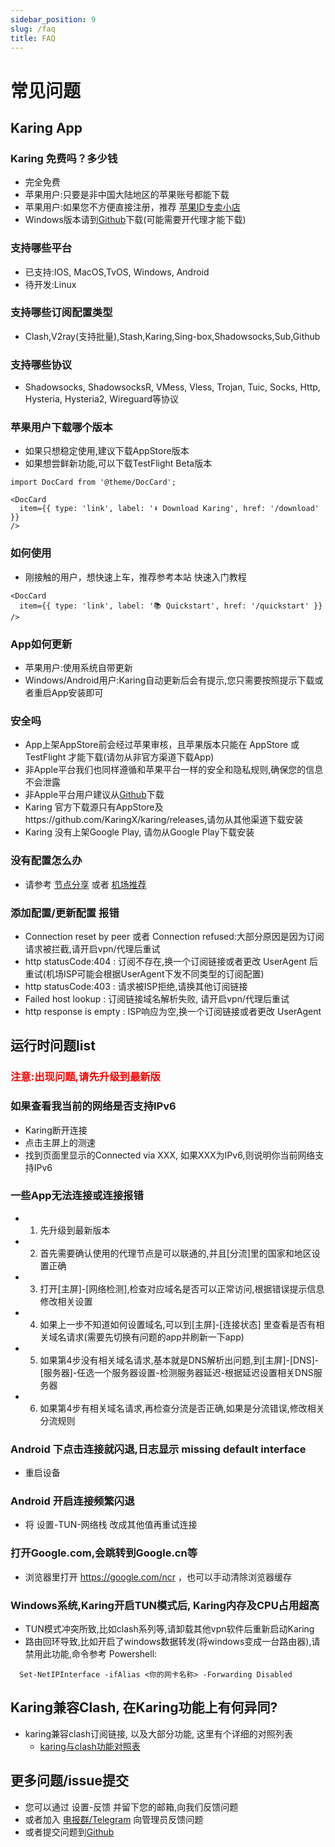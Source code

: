 ```yaml
---
sidebar_position: 9
slug: /faq
title: FAQ
---
```


# 常见问题

## Karing App

### Karing 免费吗？多少钱
- 完全免费
-  苹果用户:只要是非中国大陆地区的苹果账号都能下载
- 苹果用户:如果您不方便直接注册，推荐 [苹果ID专卖小店](https://dot.karing.app/pi.html?r_c=xda)
- Windows版本请到[Github](https://github.com/KaringX/karing/releases/latest)下载(可能需要开代理才能下载)

### 支持哪些平台
- 已支持:IOS, MacOS,TvOS, Windows, Android
- 待开发:Linux

### 支持哪些订阅配置类型
- Clash,V2ray(支持批量),Stash,Karing,Sing-box,Shadowsocks,Sub,Github

### 支持哪些协议
- Shadowsocks, ShadowsocksR, VMess, Vless, Trojan, Tuic, Socks, Http, Hysteria, Hysteria2, Wireguard等协议


### 苹果用户下载哪个版本
 - 如果只想稳定使用,建议下载AppStore版本
 - 如果想尝鲜新功能,可以下载TestFlight Beta版本

```mdx-code-block
import DocCard from '@theme/DocCard';

<DocCard
  item={{ type: 'link', label: '⬇️ Download Karing', href: '/download' }}
/>
```

### 如何使用
- 刚接触的用户，想快速上车，推荐参考本站 快速入门教程

```mdx-code-block
<DocCard
  item={{ type: 'link', label: '📚 Quickstart', href: '/quickstart' }}
/>
```

### App如何更新
 - 苹果用户:使用系统自带更新
 - Windows/Android用户:Karing自动更新后会有提示,您只需要按照提示下载或者重启App安装即可

### 安全吗
- App上架AppStore前会经过苹果审核，且苹果版本只能在 AppStore 或 TestFlight 才能下载(请勿从非官方渠道下载App)
- 非Apple平台我们也同样遵循和苹果平台一样的安全和隐私规则,确保您的信息不会泄露
- 非Apple平台用户建议从[Github](https://github.com/KaringX/karing/releases/latest)下载
- Karing 官方下载源只有AppStore及https://github.com/KaringX/karing/releases,请勿从其他渠道下载安装
- Karing 没有上架Google Play, 请勿从Google Play下载安装

### 没有配置怎么办
 - 请参考 [节点分享](/blog/isp/node-share) 或者 [机场推荐](/blog/isp/cn)

### 添加配置/更新配置 报错 
 - Connection reset by peer 或者 Connection refused:大部分原因是因为订阅请求被拦截,请开启vpn/代理后重试
 - http statusCode:404 : 订阅不存在,换一个订阅链接或者更改 UserAgent 后重试(机场ISP可能会根据UserAgent下发不同类型的订阅配置) 
 - http statusCode:403 : 请求被ISP拒绝,请换其他订阅链接
 - Failed host lookup  : 订阅链接域名解析失败, 请开启vpn/代理后重试
 - http response is empty : ISP响应为空,换一个订阅链接或者更改 UserAgent 

## 运行时问题list
### <font color="red">注意:出现问题,请先升级到最新版</font>
### 如果查看我当前的网络是否支持IPv6
- Karing断开连接
- 点击主屏上的测速
- 找到页面里显示的Connected via XXX, 如果XXX为IPv6,则说明你当前网络支持IPv6


### 一些App无法连接或连接报错
- 1. 先升级到最新版本
- 2. 首先需要确认使用的代理节点是可以联通的,并且[分流]里的国家和地区设置正确
- 3. 打开[主屏]-[网络检测],检查对应域名是否可以正常访问,根据错误提示信息修改相关设置
- 4. 如果上一步不知道如何设置域名,可以到[主屏]-[连接状态] 里查看是否有相关域名请求(需要先切换有问题的app并刷新一下app)
- 5. 如果第4步没有相关域名请求,基本就是DNS解析出问题,到[主屏]-[DNS]-[服务器]-任选一个服务器设置-检测服务器延迟-根据延迟设置相关DNS服务器
- 6. 如果第4步有相关域名请求,再检查分流是否正确,如果是分流错误,修改相关分流规则


### Android 下点击连接就闪退,日志显示 missing default interface
- 重启设备

### Android 开启连接频繁闪退
- 将 设置-TUN-网络栈 改成其他值再重试连接

### 打开Google.com,会跳转到Google.cn等
- 浏览器里打开 https://google.com/ncr ，也可以手动清除浏览器缓存

### Windows系统,Karing开启TUN模式后, Karing内存及CPU占用超高
- TUN模式冲突所致,比如clash系列等,请卸载其他vpn软件后重新启动Karing
- 路由回环导致,比如开启了windows数据转发(将windows变成一台路由器),请禁用此功能,命令参考 Powershell:
```
  Set-NetIPInterface -ifAlias <你的网卡名称> -Forwarding Disabled
```

## Karing兼容Clash, 在Karing功能上有何异同?
- karing兼容clash订阅链接, 以及大部分功能, 这里有个详细的对照列表
  - [karing与clash功能对照表](/clash)

## 更多问题/issue提交
- 您可以通过 设置-反馈 并留下您的邮箱,向我们反馈问题
- 或者加入 [电报群/Telegram](https://t.me/KaringApp) 向管理员反馈问题
- 或者提交问题到[Github](https://github.com/KaringX/karing/issues)
